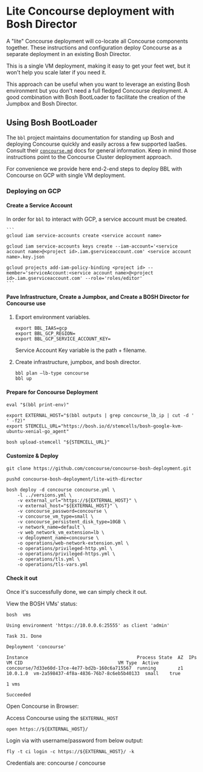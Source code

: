 # Lite Concourse deployment with Bosh Director

A "lite" Concourse deployment will co-locate all Concourse components together.
These instructions and configuration deploy Concourse as a separate deployment
in an existing Bosh Director.

This is a single VM deployment, making it easy to get your feet wet, but it
won't help you scale later if you need it.

This approach can be useful when you want to leverage an existing Bosh environment
but you don't need a full fledged Concourse deployment. A good combination with
Bosh BootLoader to facilitate the creation of the Jumpbox and Bosh Director.

## Using Bosh BootLoader

The `bbl` project maintains documentation for standing up Bosh and deploying Concourse
 quickly and easily across a few supported IaaSes. Consult their
[`concourse.md`](https://github.com/cloudfoundry/bosh-bootloader/blob/master/docs/concourse.md)
docs for general information. Keep in mind those instructions point to the Concourse
Cluster deployment approach.

For convenience we provide here end-2-end steps to deploy BBL with Concourse on GCP with
single VM deployment.

### Deploying on GCP

#### Create a Service Account

In order for `bbl` to interact with GCP, a service account must be created.

    ```
    gcloud iam service-accounts create <service account name>

    gcloud iam service-accounts keys create --iam-account='<service account name>@<project id>.iam.gserviceaccount.com' <service account name>.key.json

    gcloud projects add-iam-policy-binding <project id> --member='serviceAccount:<service account name>@<project id>.iam.gserviceaccount.com' --role='roles/editor'
    ```

#### Pave Infrastructure, Create a Jumpbox, and Create a BOSH Director for Concourse use

1. Export environment variables.
    ```
    export BBL_IAAS=gcp
    export BBL_GCP_REGION=
    export BBL_GCP_SERVICE_ACCOUNT_KEY=
    ```
    Service Account Key variable is the path + filename.

1. Create infrastructure, jumpbox, and bosh director.
    ```
    bbl plan —lb-type concourse
    bbl up
    ```

#### Prepare for Concourse Deployment

```
eval "$(bbl print-env)"

export EXTERNAL_HOST="$(bbl outputs | grep concourse_lb_ip | cut -d ' ' -f2)"
export STEMCELL_URL="https://bosh.io/d/stemcells/bosh-google-kvm-ubuntu-xenial-go_agent"

bosh upload-stemcell "${STEMCELL_URL}"
```

#### Customize & Deploy

```
git clone https://github.com/concourse/concourse-bosh-deployment.git

pushd concourse-bosh-deployment/lite-with-director

bosh deploy -d concourse concourse.yml \
    -l ../versions.yml \
    -v external_url="https://${EXTERNAL_HOST}" \
    -v external_host="${EXTERNAL_HOST}" \
    -v concourse_password=concourse \
    -v concourse_vm_type=small \
    -v concourse_persistent_disk_type=10GB \
    -v network_name=default \
    -v web_network_vm_extension=lb \
    -v deployment_name=concourse \
    -o operations/web-network-extension.yml \
    -o operations/privileged-http.yml \
    -o operations/privileged-https.yml \
    -o operations/tls.yml \
    -o operations/tls-vars.yml
```

#### Check it out
Once it's successfully done, we can simply check it out.

View the BOSH VMs' status:

```
bosh  vms

Using environment 'https://10.0.0.6:25555' as client 'admin'

Task 31. Done

Deployment 'concourse'

Instance                                        Process State  AZ  IPs       VM CID                                   VM Type  Active
concourse/7d33e60d-17ce-4e77-bd2b-160c6a715567  running        z1  10.0.1.0  vm-2a598437-4f8a-4836-76b7-8c6eb5b40133  small    true

1 vms

Succeeded
```

Open Concourse in Browser:

Access Concourse using the `$EXTERNAL_HOST`
```
open https://${EXTERNAL_HOST}/
```

Login via with username/password from below output:

```
fly -t ci login -c https://${EXTERNAL_HOST}/ -k
```
Credentials are: concourse / concourse
